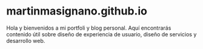 # martinmasignano.github.io

Hola y bienvenidos a mi portfoli y blog personal. Aquí encontrarás contenido útil sobre diseño de experiencia de usuario, diseño de servicios y desarrollo web. 
